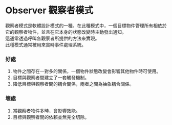 # Observer 觀察者模式
觀察者模式是軟體設計模式的一種。在此種模式中，一個目標物件管理所有相依於它的觀察者物件，並且在它本身的狀態改變時主動發出通知。  
這通常透過呼叫各觀察者所提供的方法來實現。  
此種模式通常被用來實時事件處理系統。  

### 好處
1. 物件之間存在一對多的關係，一個物件狀態改變會影響其他物件時可使用。
2. 目標與觀察者間建立了一套觸發機制。
3. 降低目標與觀察者間的耦合關係，兩者之間為抽象耦合關係。

### 壞處
1. 當觀察者物件多時，會影響效能。
2. 目標與觀察者間的依賴並無完全切除。
